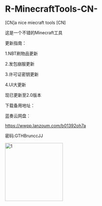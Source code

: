 # R-MinecraftTools-CN-



[CN]a nice miecraft tools [CN]



这是一个不错的Minecraft工具



更新指南：



1.NBT刷物品更新



2.发包崩服更新



3.许可证密钥更新



4.UI大更新



现已更新至2.0版本



下载备用地址：



蓝奏云网盘：



https://wwpp.lanzoum.com/b01392oh7a



密码:GTHBrunccJJ




<img width="190" height="190" alt="1" src="https://github.com/user-attachments/assets/847c9b48-6696-4395-9eb9-d90181505658" />
